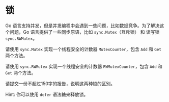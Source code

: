 # 锁

Go 语言支持并发，但是并发编程中会遇到一些问题，比如数据竞争。为了解决这个问题，Go 语言提供了一些同步原语，比如 `sync.Mutex`（互斥锁） 和 读写锁 `sync.RWMutex`。

请使用 `sync.Mutex` 实现一个线程安全的计数器 `MutexCounter`，包含 `Add` 和 `Get` 两个方法。

请使用 `sync.RWMutex` 实现一个线程安全的计数器 `RWMutexCounter`，包含 `Add` 和 `Get` 两个方法。

请提交一份不超过150字的报告，说明这两种锁的区别。

Hint: 你可以使用 `defer` 语法糖来释放锁。